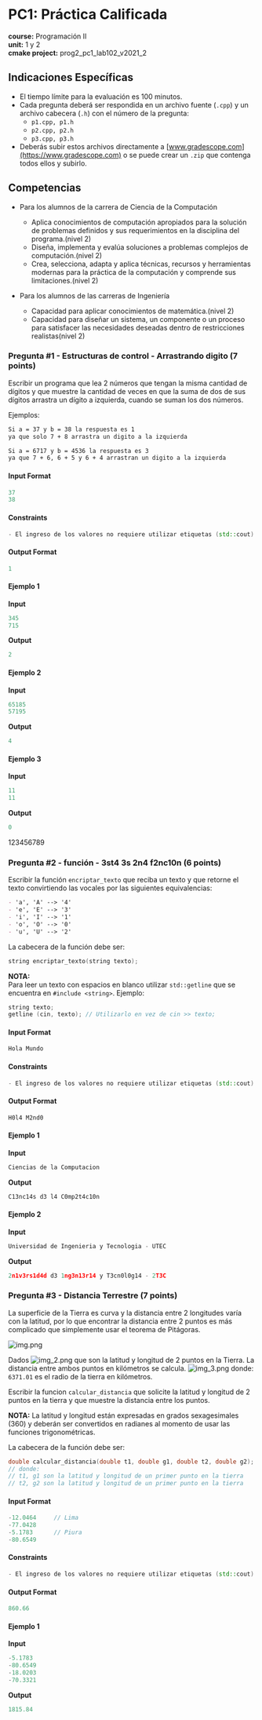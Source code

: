 # PC1: Práctica Calificada  
**course:** Programación II  
**unit:** 1 y 2  
**cmake project:** prog2_pc1_lab102_v2021_2

## Indicaciones Específicas
- El tiempo límite para la evaluación es 100 minutos.
- Cada pregunta deberá ser respondida en un archivo fuente (`.cpp`) y un archivo cabecera (`.h`) con el número de la pregunta:
    - `p1.cpp, p1.h`
    - `p2.cpp, p2.h`
    - `p3.cpp, p3.h`
- Deberás subir estos archivos directamente a [www.gradescope.com](https://www.gradescope.com) o se puede crear un `.zip` que contenga todos ellos y subirlo.

## Competencias
- Para los alumnos de la carrera de Ciencia de la Computación
    - Aplica conocimientos de computación  apropiados para la solución de problemas definidos y sus requerimientos en la disciplina del programa.(nivel 2)
    - Diseña, implementa y evalúa soluciones a problemas complejos de computación.(nivel 2)
    - Crea, selecciona, adapta y aplica técnicas, recursos y herramientas modernas para la práctica de la computación y comprende sus limitaciones.(nivel 2)

- Para los alumnos de las carreras de Ingeniería
    - Capacidad para aplicar conocimientos de matemática.(nivel 2)
    - Capacidad para diseñar un sistema, un componente o un proceso para satisfacer las necesidades deseadas dentro de restricciones realistas(nivel 2)

### Pregunta #1 - Estructuras de control - Arrastrando digito (7 points)
Escribir un programa que lea 2 números que tengan la misma cantidad de dígitos y que muestre la cantidad de veces en que la suma de dos de sus dígitos arrastra un dígito a izquierda, cuando se suman los dos números.  

Ejemplos:
```markdown
Si a = 37 y b = 38 la respuesta es 1 
ya que solo 7 + 8 arrastra un digito a la izquierda

Si a = 6717 y b = 4536 la respuesta es 3 
ya que 7 + 6, 6 + 5 y 6 + 4 arrastran un digito a la izquierda
```

#### Input Format
```cpp
37
38
```

#### Constraints
```cpp
- El ingreso de los valores no requiere utilizar etiquetas (std::cout)
```

#### Output Format
```cpp
1
```
#### Ejemplo 1
**Input**
```cpp
345
715
```
**Output**
```cpp
2
```

#### Ejemplo 2
**Input**
```cpp
65185
57195
```
**Output**
```cpp
4
```

#### Ejemplo 3
**Input**
```cpp
11
11
```
**Output**
```cpp
0
```
123456789
### Pregunta #2 - función - 3st4 3s 2n4 f2nc10n (6 points)

Escribir la función `encriptar_texto` que reciba un texto y que retorne el texto convirtiendo las vocales por las siguientes equivalencias:

```markdown
- 'a', 'A' --> '4'
- 'e', 'E' --> '3'
- 'i', 'I' --> '1'
- 'o', 'O' --> '0'
- 'u', 'U' --> '2'
```
La cabecera de la función debe ser:
```cpp
string encriptar_texto(string texto);
```
**NOTA:**  
Para leer un texto con espacios en blanco utilizar `std::getline` que se encuentra en `#include <string>`. Ejemplo:
```cpp
string texto;
getline (cin, texto); // Utilizarlo en vez de cin >> texto;
```

#### Input Format
```cpp
Hola Mundo
```

#### Constraints
```cpp
- El ingreso de los valores no requiere utilizar etiquetas (std::cout)
```

#### Output Format
```cpp
H0l4 M2nd0
```
#### Ejemplo 1
**Input**
```cpp
Ciencias de la Computacion
```
**Output**
```cpp
C13nc14s d3 l4 C0mp2t4c10n
```

#### Ejemplo 2
**Input**
```cpp
Universidad de Ingenieria y Tecnologia - UTEC
```
**Output**
```cpp
2n1v3rs1d4d d3 1ng3n13r14 y T3cn0l0g14 - 2T3C
```

### Pregunta #3 - Distancia Terrestre (7 points)

La superficie de la Tierra es curva y la distancia entre 2 longitudes varía con la latitud, por lo que encontrar la distancia entre 2 puntos es más complicado que simplemente usar el teorema de Pitágoras.

![img.png](img.png)

Dados ![img_2.png](img_2.png) que son la latitud y longitud de 2 puntos en la Tierra. La distancia entre ambos puntos en kilómetros se calcula.
![img_3.png](img_3.png)
donde:  
`6371.01` es el radio de la tierra en kilómetros.

Escribir la funcion `calcular_distancia` que solicite la latitud y longitud de 2 puntos en la tierra y que muestre la distancia entre los puntos.

**NOTA:** La latitud y longitud están expresadas en grados sexagesimales (360) y deberán ser convertidos en radianes al momento de usar las funciones trigonométricas.

La cabecera de la función debe ser:
```cpp
double calcular_distancia(double t1, double g1, double t2, double g2);
// donde:
// t1, g1 son la latitud y longitud de un primer punto en la tierra
// t2, g2 son la latitud y longitud de un primer punto en la tierra
```
#### Input Format
```cpp
-12.0464     // Lima
-77.0428
-5.1783      // Piura
-80.6549
```

#### Constraints
```cpp
- El ingreso de los valores no requiere utilizar etiquetas (std::cout)
```
#### Output Format
```cpp
860.66
```
#### Ejemplo 1
**Input**
```cpp
-5.1783
-80.6549
-18.0203
-70.3321
```
**Output**
```cpp
1815.84
```
